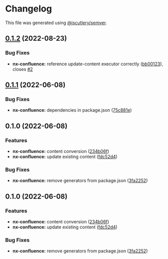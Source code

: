 # Changelog

This file was generated using [@jscutlery/semver](https://github.com/jscutlery/semver).

## [0.1.2](https://github.com/ndrsg/nx-ext/compare/nx-confluence-0.1.1...nx-confluence-0.1.2) (2022-08-23)


### Bug Fixes

* **nx-confluence:** reference update-content executor correctly ([bb00123](https://github.com/ndrsg/nx-ext/commit/bb00123edb858b44c9d80d8d4ac57f71ef366b5b)), closes [#2](https://github.com/ndrsg/nx-ext/issues/2)

## [0.1.1](https://github.com/ndrsg/nx-ext/compare/nx-confluence-0.1.0...nx-confluence-0.1.1) (2022-06-08)


### Bug Fixes

* **nx-confluence:** dependencies in package.json ([75c881e](https://github.com/ndrsg/nx-ext/commit/75c881e897e92683499e9d45abfba5331e5338d2))

## 0.1.0 (2022-06-08)


### Features

* **nx-confluence:** content conversion ([234b06f](https://github.com/ndrsg/nx-ext/commit/234b06fe70f39d7583a05331779470111ccd58ed))
* **nx-confluence:** update existing content ([fdc52d4](https://github.com/ndrsg/nx-ext/commit/fdc52d46059fc4d6286dc243a6790ed6ae47a530))


### Bug Fixes

* **nx-confluence:** remove generators from package.json ([3fa2252](https://github.com/ndrsg/nx-ext/commit/3fa2252ba322e4bf736b961d538498c040868c9c))

## 0.1.0 (2022-06-08)


### Features

* **nx-confluence:** content conversion ([234b06f](https://github.com/ndrsg/nx-ext/commit/234b06fe70f39d7583a05331779470111ccd58ed))
* **nx-confluence:** update existing content ([fdc52d4](https://github.com/ndrsg/nx-ext/commit/fdc52d46059fc4d6286dc243a6790ed6ae47a530))


### Bug Fixes

* **nx-confluence:** remove generators from package.json ([3fa2252](https://github.com/ndrsg/nx-ext/commit/3fa2252ba322e4bf736b961d538498c040868c9c))
